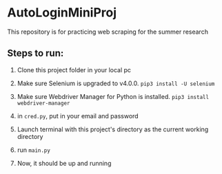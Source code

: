 # AutoLoginMiniProj

This repository is for practicing web scraping for the summer research

## Steps to run:

1. Clone this project folder in your local pc

2. Make sure Selenium is upgraded to v4.0.0. `pip3 install -U selenium`

3. Make sure Webdriver Manager for Python is installed. `pip3 install webdriver-manager`

4. in `cred.py`, put in your email and password

5. Launch terminal with this project's directory as the current working directory

6. run `main.py`

7. Now, it should be up and running
